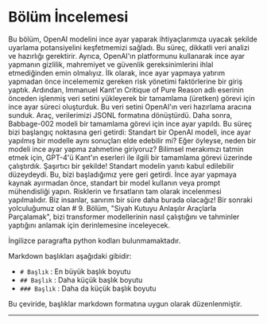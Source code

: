 # Bölüm İncelemesi

Bu bölüm, OpenAI modelini ince ayar yaparak ihtiyaçlarımıza uyacak şekilde uyarlama potansiyelini keşfetmemizi sağladı. Bu süreç, dikkatli veri analizi ve hazırlığı gerektirir. Ayrıca, OpenAI'ın platformunu kullanarak ince ayar yapmanın gizlilik, mahremiyet ve güvenlik gereksinimlerini ihlal etmediğinden emin olmalıyız. İlk olarak, ince ayar yapmaya yatırım yapmadan önce incelememiz gereken risk yönetimi faktörlerine bir giriş yaptık. Ardından, Immanuel Kant'ın Critique of Pure Reason adlı eserinin önceden işlenmiş veri setini yükleyerek bir tamamlama (üretken) görevi için ince ayar süreci oluşturduk. Bu veri setini OpenAI'ın veri hazırlama aracına sunduk. Araç, verilerimizi JSONL formatına dönüştürdü. Daha sonra, Babbage-002 modeli bir tamamlama görevi için ince ayar yapıldı. Bu süreç bizi başlangıç noktasına geri getirdi: Standart bir OpenAI modeli, ince ayar yapılmış bir modelle aynı sonuçları elde edebilir mi? Eğer öyleyse, neden bir modeli ince ayar yapma zahmetine giriyoruz? Bilimsel merakımızı tatmin etmek için, GPT-4'ü Kant'ın eserleri ile ilgili bir tamamlama görevi üzerinde çalıştırdık. Şaşırtıcı bir şekilde! Standart modelin yanıtı kabul edilebilir düzeydeydi. Bu, bizi başladığımız yere geri getirdi. İnce ayar yapmaya kaynak ayırmadan önce, standart bir model kullanın veya prompt mühendisliği yapın. Risklerin ve fırsatların tam olarak incelenmesi yapılmalıdır. Biz insanlar, sanırım bir süre daha burada olacağız! Bir sonraki yolculuğumuz olan # 9. Bölüm, "Siyah Kutuyu Anlaşılır Araçlarla Parçalamak", bizi transformer modellerinin nasıl çalıştığını ve tahminler yaptığını anlamak için derinlemesine inceleyecek.

İngilizce paragrafta python kodları bulunmamaktadır. 

Markdown başlıkları aşağıdaki gibidir:
- `# Başlık` : En büyük başlık boyutu
- `## Başlık` : Daha küçük başlık boyutu
- `### Başlık` : Daha da küçük başlık boyutu

Bu çeviride, başlıklar markdown formatına uygun olarak düzenlenmiştir.

---

